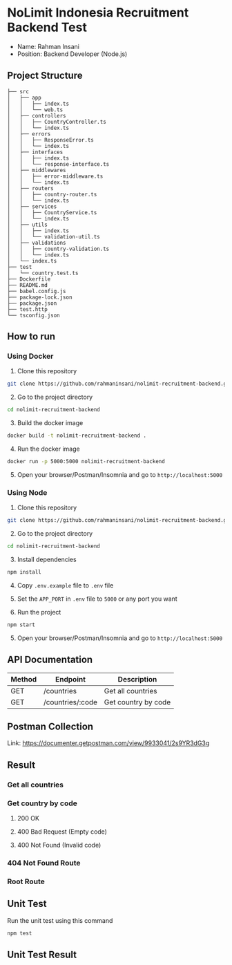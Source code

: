 # NoLimit Indonesia Recruitment Backend Test

- Name: Rahman Insani
- Position: Backend Developer (Node.js)

## Project Structure

```
├── src
│   ├── app
│   │   ├── index.ts
│   │   └── web.ts
│   ├── controllers
│   │   ├── CountryController.ts
│   │   └── index.ts
│   ├── errors
│   │   ├── ResponseError.ts
│   │   └── index.ts
│   ├── interfaces
│   │   ├── index.ts
│   │   └── response-interface.ts
│   ├── middlewares
│   │   ├── error-middleware.ts
│   │   └── index.ts
│   ├── routers
│   │   ├── country-router.ts
│   │   └── index.ts
│   ├── services
│   │   ├── CountryService.ts
│   │   └── index.ts
│   ├── utils
│   │   ├── index.ts
│   │   └── validation-util.ts
│   ├── validations
│   │   ├── country-validation.ts
│   │   └── index.ts
│   └── index.ts
├── test
│   └── country.test.ts
├── Dockerfile
├── README.md
├── babel.config.js
├── package-lock.json
├── package.json
├── test.http
└── tsconfig.json
```

## How to run

### Using Docker

1. Clone this repository

```bash
git clone https://github.com/rahmaninsani/nolimit-recruitment-backend.git
```

2. Go to the project directory

```bash
cd nolimit-recruitment-backend
```

3. Build the docker image

```bash
docker build -t nolimit-recruitment-backend .
```

4. Run the docker image

```bash
docker run -p 5000:5000 nolimit-recruitment-backend
```

5. Open your browser/Postman/Insomnia and go to `http://localhost:5000`

### Using Node

1. Clone this repository

```bash
git clone https://github.com/rahmaninsani/nolimit-recruitment-backend.git
```

2. Go to the project directory

```bash
cd nolimit-recruitment-backend
```

3. Install dependencies

```bash
npm install
```

4. Copy `.env.example` file to `.env` file

5. Set the `APP_PORT` in `.env` file to `5000` or any port you want

6. Run the project

```bash
npm start
```

5. Open your browser/Postman/Insomnia and go to `http://localhost:5000`

## API Documentation

| Method | Endpoint         | Description         |
| ------ | ---------------- | ------------------- |
| GET    | /countries       | Get all countries   |
| GET    | /countries/:code | Get country by code |

## Postman Collection

Link: https://documenter.getpostman.com/view/9933041/2s9YR3dG3g

## Result

### Get all countries

### Get country by code

1. 200 OK

2. 400 Bad Request (Empty code)

3. 400 Not Found (Invalid code)

### 404 Not Found Route

### Root Route

## Unit Test

Run the unit test using this command

```bash
npm test
```

## Unit Test Result

